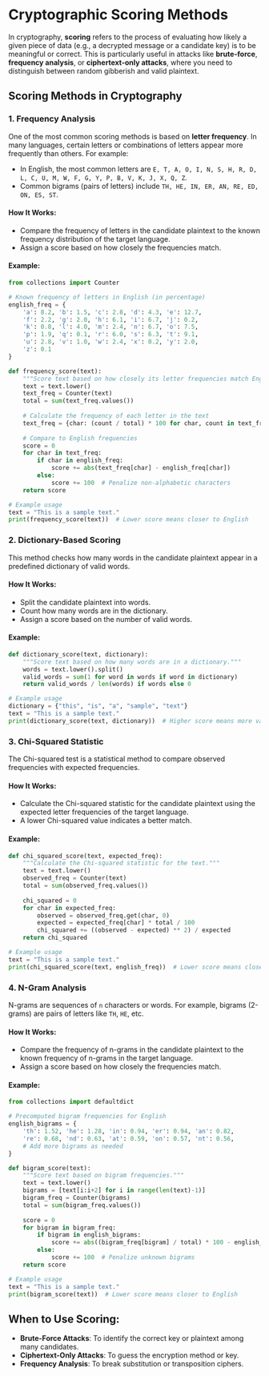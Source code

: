 # Cryptographic Scoring Methods

In cryptography, **scoring** refers to the process of evaluating how likely a given piece of data (e.g., a decrypted message or a candidate key) is to be meaningful or correct. This is particularly useful in attacks like **brute-force**, **frequency analysis**, or **ciphertext-only attacks**, where you need to distinguish between random gibberish and valid plaintext.

## Scoring Methods in Cryptography

### **1. Frequency Analysis**
One of the most common scoring methods is based on **letter frequency**. In many languages, certain letters or combinations of letters appear more frequently than others. For example:
- In English, the most common letters are `E, T, A, O, I, N, S, H, R, D, L, C, U, M, W, F, G, Y, P, B, V, K, J, X, Q, Z`.
- Common bigrams (pairs of letters) include `TH, HE, IN, ER, AN, RE, ED, ON, ES, ST`.

#### **How It Works**:
- Compare the frequency of letters in the candidate plaintext to the known frequency distribution of the target language.
- Assign a score based on how closely the frequencies match.

#### **Example**:
```python
from collections import Counter

# Known frequency of letters in English (in percentage)
english_freq = {
    'a': 8.2, 'b': 1.5, 'c': 2.8, 'd': 4.3, 'e': 12.7,
    'f': 2.2, 'g': 2.0, 'h': 6.1, 'i': 6.7, 'j': 0.2,
    'k': 0.8, 'l': 4.0, 'm': 2.4, 'n': 6.7, 'o': 7.5,
    'p': 1.9, 'q': 0.1, 'r': 6.0, 's': 6.3, 't': 9.1,
    'u': 2.8, 'v': 1.0, 'w': 2.4, 'x': 0.2, 'y': 2.0,
    'z': 0.1
}

def frequency_score(text):
    """Score text based on how closely its letter frequencies match English."""
    text = text.lower()
    text_freq = Counter(text)
    total = sum(text_freq.values())
    
    # Calculate the frequency of each letter in the text
    text_freq = {char: (count / total) * 100 for char, count in text_freq.items()}
    
    # Compare to English frequencies
    score = 0
    for char in text_freq:
        if char in english_freq:
            score += abs(text_freq[char] - english_freq[char])
        else:
            score += 100  # Penalize non-alphabetic characters
    return score

# Example usage
text = "This is a sample text."
print(frequency_score(text))  # Lower score means closer to English
```

### **2. Dictionary-Based Scoring**
This method checks how many words in the candidate plaintext appear in a predefined dictionary of valid words.

#### **How It Works**:
- Split the candidate plaintext into words.
- Count how many words are in the dictionary.
- Assign a score based on the number of valid words.

#### **Example**:
```python
def dictionary_score(text, dictionary):
    """Score text based on how many words are in a dictionary."""
    words = text.lower().split()
    valid_words = sum(1 for word in words if word in dictionary)
    return valid_words / len(words) if words else 0

# Example usage
dictionary = {"this", "is", "a", "sample", "text"}
text = "This is a sample text."
print(dictionary_score(text, dictionary))  # Higher score means more valid words
```

### **3. Chi-Squared Statistic**
The Chi-squared test is a statistical method to compare observed frequencies with expected frequencies.

#### **How It Works**:
- Calculate the Chi-squared statistic for the candidate plaintext using the expected letter frequencies of the target language.
- A lower Chi-squared value indicates a better match.

#### **Example**:
```python
def chi_squared_score(text, expected_freq):
    """Calculate the Chi-squared statistic for the text."""
    text = text.lower()
    observed_freq = Counter(text)
    total = sum(observed_freq.values())
    
    chi_squared = 0
    for char in expected_freq:
        observed = observed_freq.get(char, 0)
        expected = expected_freq[char] * total / 100
        chi_squared += ((observed - expected) ** 2) / expected
    return chi_squared

# Example usage
text = "This is a sample text."
print(chi_squared_score(text, english_freq))  # Lower score means closer to English
```

### **4. N-Gram Analysis**
N-grams are sequences of `n` characters or words. For example, bigrams (2-grams) are pairs of letters like `TH`, `HE`, etc.

#### **How It Works**:
- Compare the frequency of n-grams in the candidate plaintext to the known frequency of n-grams in the target language.
- Assign a score based on how closely the frequencies match.

#### **Example**:
```python
from collections import defaultdict

# Precomputed bigram frequencies for English
english_bigrams = {
    'th': 1.52, 'he': 1.28, 'in': 0.94, 'er': 0.94, 'an': 0.82,
    're': 0.68, 'nd': 0.63, 'at': 0.59, 'on': 0.57, 'nt': 0.56,
    # Add more bigrams as needed
}

def bigram_score(text):
    """Score text based on bigram frequencies."""
    text = text.lower()
    bigrams = [text[i:i+2] for i in range(len(text)-1)]
    bigram_freq = Counter(bigrams)
    total = sum(bigram_freq.values())
    
    score = 0
    for bigram in bigram_freq:
        if bigram in english_bigrams:
            score += abs((bigram_freq[bigram] / total) * 100 - english_bigrams[bigram])
        else:
            score += 100  # Penalize unknown bigrams
    return score

# Example usage
text = "This is a sample text."
print(bigram_score(text))  # Lower score means closer to English
```

## **When to Use Scoring**:
- **Brute-Force Attacks**: To identify the correct key or plaintext among many candidates.
- **Ciphertext-Only Attacks**: To guess the encryption method or key.
- **Frequency Analysis**: To break substitution or transposition ciphers.
